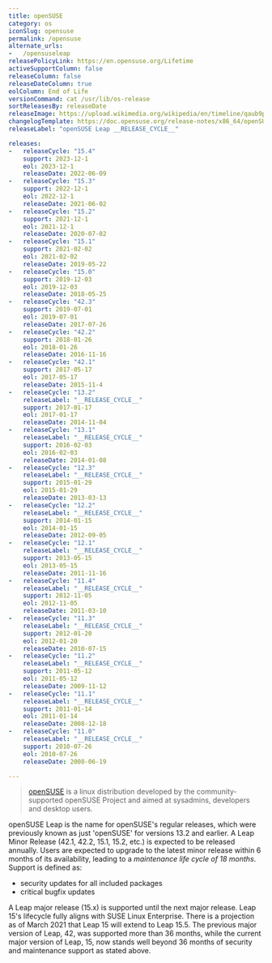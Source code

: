 ```yaml
---
title: openSUSE
category: os
iconSlug: opensuse
permalink: /opensuse
alternate_urls:
-   /opensuseleap
releasePolicyLink: https://en.opensuse.org/Lifetime
activeSupportColumn: false
releaseColumn: false
releaseDateColumn: true
eolColumn: End of Life
versionCommand: cat /usr/lib/os-release
sortReleasesBy: releaseDate
releaseImage: https://upload.wikimedia.org/wikipedia/en/timeline/qaub9pjgtzf5zjbrlbjruujp47jv6r5.png
changelogTemplate: https://doc.opensuse.org/release-notes/x86_64/openSUSE/Leap/__RELEASE_CYCLE__/
releaseLabel: "openSUSE Leap __RELEASE_CYCLE__"

releases:
-   releaseCycle: "15.4"
    support: 2023-12-1
    eol: 2023-12-1
    releaseDate: 2022-06-09
-   releaseCycle: "15.3"
    support: 2022-12-1
    eol: 2022-12-1
    releaseDate: 2021-06-02
-   releaseCycle: "15.2"
    support: 2021-12-1
    eol: 2021-12-1
    releaseDate: 2020-07-02
-   releaseCycle: "15.1"
    support: 2021-02-02
    eol: 2021-02-02
    releaseDate: 2019-05-22
-   releaseCycle: "15.0"
    support: 2019-12-03
    eol: 2019-12-03
    releaseDate: 2018-05-25
-   releaseCycle: "42.3"
    support: 2019-07-01
    eol: 2019-07-01
    releaseDate: 2017-07-26
-   releaseCycle: "42.2"
    support: 2018-01-26
    eol: 2018-01-26
    releaseDate: 2016-11-16
-   releaseCycle: "42.1"
    support: 2017-05-17
    eol: 2017-05-17
    releaseDate: 2015-11-4
-   releaseCycle: "13.2"
    releaseLabel: "__RELEASE_CYCLE__"
    support: 2017-01-17
    eol: 2017-01-17
    releaseDate: 2014-11-04
-   releaseCycle: "13.1"
    releaseLabel: "__RELEASE_CYCLE__"
    support: 2016-02-03
    eol: 2016-02-03
    releaseDate: 2014-01-08
-   releaseCycle: "12.3"
    releaseLabel: "__RELEASE_CYCLE__"
    support: 2015-01-29
    eol: 2015-01-29
    releaseDate: 2013-03-13
-   releaseCycle: "12.2"
    releaseLabel: "__RELEASE_CYCLE__"
    support: 2014-01-15
    eol: 2014-01-15
    releaseDate: 2012-09-05
-   releaseCycle: "12.1"
    releaseLabel: "__RELEASE_CYCLE__"
    support: 2013-05-15
    eol: 2013-05-15
    releaseDate: 2011-11-16
-   releaseCycle: "11.4"
    releaseLabel: "__RELEASE_CYCLE__"
    support: 2012-11-05
    eol: 2012-11-05
    releaseDate: 2011-03-10
-   releaseCycle: "11.3"
    releaseLabel: "__RELEASE_CYCLE__"
    support: 2012-01-20
    eol: 2012-01-20
    releaseDate: 2010-07-15
-   releaseCycle: "11.2"
    releaseLabel: "__RELEASE_CYCLE__"
    support: 2011-05-12
    eol: 2011-05-12
    releaseDate: 2009-11-12
-   releaseCycle: "11.1"
    releaseLabel: "__RELEASE_CYCLE__"
    support: 2011-01-14
    eol: 2011-01-14
    releaseDate: 2008-12-18
-   releaseCycle: "11.0"
    releaseLabel: "__RELEASE_CYCLE__"
    support: 2010-07-26
    eol: 2010-07-26
    releaseDate: 2008-06-19

---
```


> [openSUSE](https://www.opensuse.org/) is a linux distribution developed by the community-supported openSUSE Project and aimed at sysadmins, developers and desktop users.

openSUSE Leap is the name for openSUSE's regular releases, which were previously known as just 'openSUSE' for versions 13.2 and earlier. A Leap Minor Release (42.1, 42.2, 15.1, 15.2, etc.) is expected to be released annually. Users are expected to upgrade to the latest minor release within 6 months of its availability, leading to a _maintenance life cycle of 18 months_. Support is defined as:

- security updates for all included packages
- critical bugfix updates

A Leap major release (15.x) is supported until the next major release. Leap 15's lifecycle fully aligns with SUSE Linux Enterprise. There is a projection as of March 2021 that Leap 15 will extend to Leap 15.5. The previous major version of Leap, 42, was supported more than 36 months, while the current major version of Leap, 15, now stands well beyond 36 months of security and maintenance support as stated above.
